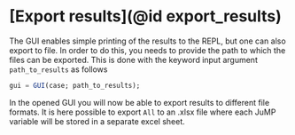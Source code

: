 # [Export results](@id export_results)

The GUI enables simple printing of the results to the REPL, but one can also export to file.
In order to do this, you needs to provide the path to which the files can be exported.
This is done with the keyword input argument `path_to_results` as follows

```julia
gui = GUI(case; path_to_results);
```

In the opened GUI you will now be able to export results to different file formats.
It is here possible to export `All` to an .xlsx file where each JuMP variable will be stored in a separate excel sheet.
